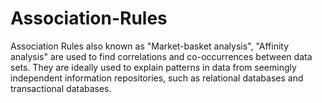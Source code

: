 # Association-Rules
Association Rules also known as "Market-basket analysis", "Affinity analysis" are used to find correlations and co-occurrences between data sets. They are ideally used to explain patterns in data from seemingly independent information repositories, such as relational databases and transactional databases.
